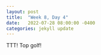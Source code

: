 ```yaml
---
layout: post
title:  "Week 8, Day 4"
date:   2022-07-28 08:00:00 -0400
categories: jekyll update
---
```


TTT! Top golf!